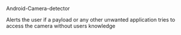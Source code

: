 Android-Camera-detector


Alerts the user if a payload or any other unwanted application tries to access the camera without users knowledge